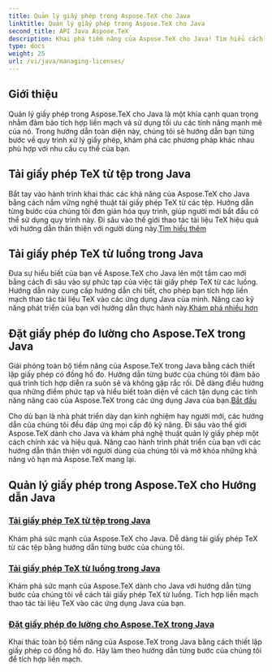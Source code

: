 ```yaml
---
title: Quản lý giấy phép trong Aspose.TeX cho Java
linktitle: Quản lý giấy phép trong Aspose.TeX cho Java
second_title: API Java Aspose.TeX
description: Khai phá tiềm năng của Aspose.TeX cho Java! Tìm hiểu cách quản lý giấy phép một cách dễ dàng - tải từ tệp, truyền trực tuyến hoặc thiết lập giấy phép được đo lường bằng hướng dẫn từng bước của chúng tôi.
type: docs
weight: 25
url: /vi/java/managing-licenses/
---
```


## Giới thiệu 

Quản lý giấy phép trong Aspose.TeX cho Java là một khía cạnh quan trọng nhằm đảm bảo tích hợp liền mạch và sử dụng tối ưu các tính năng mạnh mẽ của nó. Trong hướng dẫn toàn diện này, chúng tôi sẽ hướng dẫn bạn từng bước về quy trình xử lý giấy phép, khám phá các phương pháp khác nhau phù hợp với nhu cầu cụ thể của bạn.

## Tải giấy phép TeX từ tệp trong Java

Bắt tay vào hành trình khai thác các khả năng của Aspose.TeX cho Java bằng cách nắm vững nghệ thuật tải giấy phép TeX từ các tệp. Hướng dẫn từng bước của chúng tôi đơn giản hóa quy trình, giúp người mới bắt đầu có thể sử dụng quy trình này. Đi sâu vào thế giới thao tác tài liệu TeX hiệu quả với hướng dẫn thân thiện với người dùng này.[Tìm hiểu thêm](./load-license-from-file/)

## Tải giấy phép TeX từ luồng trong Java

 Đưa sự hiểu biết của bạn về Aspose.TeX cho Java lên một tầm cao mới bằng cách đi sâu vào sự phức tạp của việc tải giấy phép TeX từ các luồng. Hướng dẫn này cung cấp hướng dẫn chi tiết, cho phép bạn tích hợp liền mạch thao tác tài liệu TeX vào các ứng dụng Java của mình. Nâng cao kỹ năng phát triển của bạn với hướng dẫn thực hành này.[Khám phá nhiều hơn](./load-license-from-stream/)

## Đặt giấy phép đo lường cho Aspose.TeX trong Java

Giải phóng toàn bộ tiềm năng của Aspose.TeX trong Java bằng cách thiết lập giấy phép có đồng hồ đo. Hướng dẫn từng bước của chúng tôi đảm bảo quá trình tích hợp diễn ra suôn sẻ và không gặp rắc rối. Dễ dàng điều hướng qua những điểm phức tạp và hiểu biết toàn diện về cách tận dụng các tính năng nâng cao của Aspose.TeX trong các ứng dụng Java của bạn.[Bắt đầu](./set-metered-license/)

Cho dù bạn là nhà phát triển dày dạn kinh nghiệm hay người mới, các hướng dẫn của chúng tôi đều đáp ứng mọi cấp độ kỹ năng. Đi sâu vào thế giới Aspose.TeX dành cho Java và khám phá nghệ thuật quản lý giấy phép một cách chính xác và hiệu quả. Nâng cao hành trình phát triển của bạn với các hướng dẫn thân thiện với người dùng của chúng tôi và mở khóa những khả năng vô hạn mà Aspose.TeX mang lại.
## Quản lý giấy phép trong Aspose.TeX cho Hướng dẫn Java
### [Tải giấy phép TeX từ tệp trong Java](./load-license-from-file/)
Khám phá sức mạnh của Aspose.TeX cho Java. Dễ dàng tải giấy phép TeX từ các tệp bằng hướng dẫn từng bước của chúng tôi.
### [Tải giấy phép TeX từ luồng trong Java](./load-license-from-stream/)
Khám phá sức mạnh của Aspose.TeX dành cho Java với hướng dẫn từng bước của chúng tôi về cách tải giấy phép TeX từ luồng. Tích hợp liền mạch thao tác tài liệu TeX vào các ứng dụng Java của bạn.
### [Đặt giấy phép đo lường cho Aspose.TeX trong Java](./set-metered-license/)
Khai thác toàn bộ tiềm năng của Aspose.TeX trong Java bằng cách thiết lập giấy phép có đồng hồ đo. Hãy làm theo hướng dẫn từng bước của chúng tôi để tích hợp liền mạch.